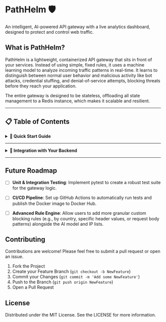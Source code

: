 # PathHelm 🛡️

An intelligent, AI-powered API gateway with a live analytics dashboard, designed to protect and control web traffic.

## What is PathHelm?

PathHelm is a lightweight, containerized API gateway that sits in front of your services. Instead of using simple, fixed rules, it uses a machine learning model to analyze incoming traffic patterns in real-time. It learns to distinguish between normal user behavior and malicious activity like bot attacks, credential stuffing, and denial-of-service attempts, blocking threats before they reach your application.

The entire gateway is designed to be stateless, offloading all state management to a Redis instance, which makes it scalable and resilient.

---

## 📋 Table of Contents

<details>
<summary><strong>🚀 Quick Start Guide</strong></summary>

### Core Features

- 🧠 **AI-Powered Anomaly Detection**: Uses a pre-trained IsolationForest model to identify and block suspicious traffic patterns based on frequency, error rates, and path diversity.

- 🔑 **API Key Authentication**: Secures API access by validating unique API keys provided in request headers against a Redis store. Requests without a valid key are rejected.

- ⏳ **Sophisticated Rate Limiting**: Protects backend services from abuse by limiting the number of requests per API key within a configurable time window (e.g., 100 requests per minute). Returns 429 Too Many Requests when limits are exceeded.

- 🛡️ **IP Whitelisting & Blacklisting**: Allows administrators to explicitly allow (whitelist) or deny (blacklist) specific IP addresses, providing immediate control over access. Whitelisted IPs can bypass other checks.

- 📜 **Persistent Historical Analytics**: A dedicated background service collects and stores gateway metrics into a SQLite database, providing long-term historical data for analysis and trends.

- ⚖️ **Load Balancing**: Distributes incoming requests across multiple backend service instances using a round-robin strategy, ensuring no single server is overwhelmed and improving overall system availability.

- ⚡️ **Circuit Breaker Pattern**: Protects the gateway from repeatedly calling a failing backend service. If a service becomes unresponsive, the circuit "trips" and all subsequent requests are immediately failed, giving the backend time to recover.

- 🔄 **Automatic Retry Mechanism**: Implements a retry policy for transient errors (e.g., a temporary `503 Service Unavailable` response). The gateway will automatically retry a failed request a configurable number of times with a delay before failing completely.

- 📄 **Structured & Centralized Logging**: All gateway logs are now in a JSON format, making them machine-readable and ready for ingestion into a centralized logging platform like the ELK Stack or Grafana Loki.

- 📊 **Enhanced Analytics**: The live dashboard now accurately tracks and displays all blocked requests, whether by IP blacklist, rate limiting, or AI anomaly detection.

- 🔒 **Secured Status Endpoint**: The `/pathhelm/status` endpoint, which provides internal analytics, is now restricted to administrators only via a dedicated `X-Admin-Api-Key`.

- ⚙️ **Stateless Architecture**: All IP tracking and analytics data is stored in Redis, allowing PathHelm instances to be scaled horizontally without data loss.

- 💾 **Persistent State**: Utilizes Docker volumes to ensure that all Redis data (IP history, analytics, API keys, IP lists) survives container restarts.

- 📊 **Live Analytics Dashboard**: A real-time web dashboard built with Streamlit provides live metrics and charts on gateway activity.

- 🔧 **Environment-Based Configuration**: Easily configure the gateway using a `.env` file without changing any code.

- 🐳 **Fully Containerized**: The entire stack (Gateway, Backend, DB, Dashboard) is defined in a single `docker-compose.yml` file for one-command deployment.

### Architecture

```
                           +-------------------+
                           |       User        |
                           +-------------------+
                                    |
                                    | (Request)
                                    v
+-------------------------------------------------------------------------+
| Your Server / Docker Host                                               |
|                                                                         |
|  +------------------+   +-------------------+      +-------------------+|
|  | Dashboard (8501) |<--|   PathHelm (AI)   |<---->|   Redis DB        ||
|  | (Streamlit)      |   |   (Port 8000)     |      |   (Port 6379)     ||
|  +------------------+   +-------------------+      +-------------------+|
|                              | (Forwarded if safe)                      |
|                              v                                          |
|                         +-------------------+                           |
|                         |   Your Backend    |                           |
|                         |   Application     |                           |
|                         +-------------------+                           |
|                                                                         |
+-------------------------------------------------------------------------+
```

### Tech Stack

- **Backend & API**: Python with FastAPI
- **AI/ML**: Scikit-learn, Pandas
- **Database / State Management**: Redis
- **Dashboard**: Streamlit
- **Deployment**: Docker, Docker Compose
- **Testing**: Postman

### Getting Started

#### Prerequisites

- Docker
- Docker Compose (V2 - i.e., the `docker compose` command)

#### How to Run

1. **Clone the repository:**
   ```bash
   git clone https://github.com/KingSajxxd/pathhelm.git
   cd pathhelm
   ```

2. **Create your configuration file:**
   Copy the example environment file to create your local configuration.
   ```bash
   cp .env.example .env
   ```
   
   **IMPORTANT**: Edit your `.env` file to set `ADMIN_API_KEY` and a `your_super_secret_api_key_12345` for `API_KEY` testing. The defaults work out-of-the-box.

3. **Run with Docker Compose:**
   This single command builds and starts the PathHelm gateway, the mock backend, the Redis database, and the analytics dashboard.
   ```bash
   docker compose up --build
   ```

4. **Set up API Keys in Redis:**
   PathHelm uses Redis to store API keys. You need to add at least one API key for testing.

   **Find your Redis container name:**
   ```bash
   docker compose ps
   ```
   Look for the Redis container name (e.g., `pathhelm-redis-1`).

   **Access Redis CLI:**
   ```bash
   docker exec -it pathhelm-redis-1 redis-cli
   ```
   (Replace with your actual Redis container name)

   **Add an API key:**
   ```
   SET "api_key:your_super_secret_api_key_12345" "test-client"
   ```
   
   **Verify the key (optional):**
   ```
   GET "api_key:your_super_secret_api_key_12345"
   ```
   Should return `"test-client"`.

   **Exit Redis CLI:**
   ```
   exit
   ```

### How to Use

#### Access the Services

- **API Gateway**: http://localhost:8000
- **Live Dashboard**: http://localhost:8501

#### Test the Gateway

- **Normal Authenticated Request**: Send a GET request to `http://localhost:8000/some/path` with a valid API Key (e.g., `your_super_secret_api_key_12345`) in the `X-API-Key` header. It will be forwarded and return a 200 OK.

- **Missing API Key**: Send a request without the `X-API-Key` header. Expected: 401 Unauthorized.

- **Invalid API Key**: Send a request with a wrong `X-API-Key` value. Expected: 403 Forbidden.

- **Simulate Rate Limit**: Use the Postman Runner (or curl in a loop) to send rapid requests with a valid API Key to `http://localhost:8000/api/test/{{$randomInt}}`. Configure `RATE_LIMIT_PER_MINUTE` in your `.env` to a low number (e.g., 5) for easy testing. Observe 429 Too Many Requests responses after hitting the configured limit. The "Total Requests Blocked" counter on the dashboard will now increment for these.

#### Managing IP Blacklist/Whitelist (Admin Access Required)

**Admin API Key**: Use the `ADMIN_API_KEY` from your `.env` in the `X-Admin-Api-Key` header for these requests.

**Important Note on IPs**: When testing from your Docker host, the IP seen by the pathhelm container might be an internal Docker IP (e.g., `172.17.0.1` or `192.168.65.1`). Check the pathhelm container logs for `Incoming request from client_ip: YOUR_DOCKER_INTERNAL_IP` to get the correct IP to blacklist/whitelist.

##### Blacklist Management

- **Add to Blacklist**: `POST` to `http://localhost:8000/pathhelm/admin/ip_blacklist?ip=YOUR_IP_TO_BLOCK`
- **Remove from Blacklist**: `DELETE` to `http://localhost:8000/pathhelm/admin/ip_blacklist?ip=YOUR_IP_TO_UNBLOCK`
- **Get Blacklist**: `GET` to `http://localhost:8000/pathhelm/admin/ip_blacklist`

##### Whitelist Management

- **Add to Whitelist**: `POST` to `http://localhost:8000/pathhelm/admin/ip_whitelist?ip=YOUR_IP_TO_ALLOW`
- **Remove from Whitelist**: `DELETE` to `http://localhost:8000/pathhelm/admin/ip_whitelist?ip=YOUR_IP_TO_UNALLOW`
- **Get Whitelist**: `GET` to `http://localhost:8000/pathhelm/admin/ip_whitelist`

##### Testing IP Lists

- **Test Blacklisted IP**: Once an IP is blacklisted, requests from that IP (even with a valid API key) should receive 403 Forbidden. The "Total Requests Blocked" counter on the dashboard will now increment for these.

- **Test Whitelisted IP**: Once an IP is whitelisted, requests from that IP should always be allowed, bypassing API key, rate limit, and AI checks.

#### Test Secured Status Endpoint (Admin Access Required)

- **Access Status (No Key)**: Try to visit `http://localhost:8000/pathhelm/status` directly in your browser or with curl without any `X-Admin-Api-Key` header. Expected: 401 Unauthorized.

- **Access Status (Valid Admin Key)**: Use `curl -H "X-Admin-Api-Key: YOUR_ADMIN_KEY"` to `http://localhost:8000/pathhelm/status`. Expected: 200 OK with JSON data.

- **Dashboard Functionality**: Ensure your Streamlit dashboard at `http://localhost:8501` is now fetching data correctly. It has been updated to send the `X-Admin-Api-Key`.

#### Simulate an Attack (AI Detection)

1. Use the Postman Runner to send a burst of 30+ requests to `http://localhost:8000/api/test/{{$randomInt}}` with a valid `X-API-Key`.

2. **Observe Dashboard**: Watch the Live Dashboard at `http://localhost:8501`. You will see the "Total Requests" and "Blocked Requests" counters increase in real-time as the AI identifies and blocks the attack.

#### Observe Structured Logs

After generating traffic, view the logs for the pathhelm service:

```bash
docker logs pathhelm-pathhelm-1 --tail 50
```

You will now see log lines in a machine-readable JSON format, containing detailed information about each request (e.g., client IP, method, path, status code, and security actions).

#### Test Persistent Dashboard History

1. Generate some traffic (normal, blocked, etc.) and let the history-collector run for at least a few minutes (the default interval is 60 seconds).

2. Stop the containers with `docker compose down`.

3. Restart them with `docker compose up`.

4. Check the dashboard again. The live counters will be reset, but the historical charts and table will show the data you generated before the restart.

</details>

---

<details>
<summary><strong>🔧 Integration with Your Backend</strong></summary>

## PathHelm 🛡️ Integration Guide

This document provides a step-by-step guide on how to integrate PathHelm, an AI-powered API gateway, with your own backend services using Docker Compose.

### 🚀 1. Understanding the Setup

PathHelm acts as a reverse proxy that sits in front of your application. It intercepts all incoming requests, applies security policies (like API key validation, rate limiting, and AI anomaly detection), and then forwards legitimate requests to your backend service.

#### Architecture Overview:

```
                           +-------------------+
                           |       User        |
                           +-------------------+
                                    |
                                    | (Request to PathHelm:8000)
                                    v
+-------------------------------------------------------------------------+
| Your Server / Docker Host                                               |
|                                                                         |
|  +------------------+   +-------------------+      +-------------------+|
|  | Dashboard (8501) |<--|   PathHelm (AI)   |<---->|   Redis DB        ||
|  | (Streamlit)      |   |   (Port 8000)     |      |   (Port 6379)     ||
|  +------------------+   +-------------------+      +-------------------+|
|                              | (Forwarded if safe)                      |
|                              v                                          |
|                         +-------------------+                           |
|                         |   Your Backend    |                           |
|                         |   Application     |                           |
|                         |   (Port 8001)     |                           |
|                         +-------------------+                           |
|                                                                         |
+-------------------------------------------------------------------------+
```

### 🛠️ 2. Preparing Your Backend Service

Your backend service needs to be containerized and configured to listen on a specific internal port that PathHelm can forward to. For this guide, we'll assume your backend will listen on port 8001.

#### Adjust Your Backend's Listening Port:
Modify your backend application's code to ensure it binds to 0.0.0.0 and listens on port 8001.

**Example (Python/FastAPI):**
If your backend uses Uvicorn/FastAPI, find the uvicorn.Config line and set port=8001:

```python
# In your_backend_app/main.py (or similar)
import uvicorn
from your_backend_app.api.main import app as backend_app

async def main():
    # ...
    config = uvicorn.Config(backend_app, host="0.0.0.0", port=8001, log_level="info")
    # ...
    api_server = uvicorn.Server(config)
    # ...
```

Adjust this step based on your backend's language and framework.

#### Create a Dockerfile for Your Backend:
In the root directory of your backend application (e.g., `your-backend-service/`), create a file named `Dockerfile`. This file tells Docker how to build an image for your service.

**Example Dockerfile (for a Python backend with requirements.txt):**

```dockerfile
# your-backend-service/Dockerfile
FROM python:3.10-slim-buster

WORKDIR /app

# Copy dependency file and install
COPY requirements.txt .
RUN pip install --no-cache-dir -r requirements.txt

# Copy your application code
COPY . .

# Command to run your application
CMD ["python", "main.py"] # Adjust to your backend's entry point
```

**Example Dockerfile (for a Node.js backend):**

```dockerfile
# your-backend-service/Dockerfile
FROM node:18-alpine

WORKDIR /app

COPY package*.json ./
RUN npm install

COPY . .

EXPOSE 8001 # Expose the port your Node.js app listens on
CMD ["npm", "start"] # Or "node index.js"
```

### ⚙️ 3. Configuring PathHelm for Integration

To integrate your backend, you'll create a duplicated PathHelm project and modify its docker-compose.yml to include and point to your backend service.

#### Duplicate the PathHelm Project:
Navigate to the directory containing your original pathhelm-1 folder (and your your-backend-service folder). Then, create a copy of the PathHelm project:

```bash
# Example: If your projects are in /my_projects/pathhelm-1 and /my_projects/your-backend-service
cd /path/to/my_projects/
cp -r pathhelm-1 pathhelm-integration
```

All further modifications will be done in the `pathhelm-integration` directory.

#### Edit docker-compose.yml in pathhelm-integration:
Open the `pathhelm-integration/docker-compose.yml` file.

**Remove the mock_backend service:**
Locate and completely remove or comment out the `mock_backend` service block.

```yaml
#  mock_backend:
#    build:
#      context: .
#      dockerfile: Dockerfile.backend
#    ports:
#      - "8001:8001"
#    networks:
#      - pathhelm-network
```

**Add Your Backend Service:**
Add a new service definition for your backend. We'll name it `your_backend_service` (you can choose any name, but remember it for TARGET_URL). Adjust the context to point to your backend's Dockerfile directory.

```yaml
  your_backend_service: # <-- Your chosen service name
    build:
      context: ../your-backend-service # Relative path to your backend's Dockerfile
    ports:
      - "8001:8001" # Expose if you need direct access for debugging
    networks:
      - pathhelm-network # Connect to the shared network
    # Optional: Add environment variables needed by your backend
    # environment:
    #   - DB_HOST=your_db_service_name
```

**Update PathHelm's TARGET_URL:**
In the `pathhelm` service block, modify the `TARGET_URL` environment variable to point to your newly added backend service and its internal port (8001).

```yaml
  pathhelm:
    build: .
    ports:
      - "8000:8000"
    environment:
      # ... (your other PathHelm environment variables from .env) ...
      - TARGET_URL=http://your_backend_service:8001 # <-- Point to your backend
    depends_on:
      - your_backend_service # <-- Add this dependency
      - redis
    env_file:
      - .env
    networks: # <-- CRUCIAL: Ensure pathhelm joins the network
      - pathhelm-network
```

**Ensure all services are on pathhelm-network:**
Verify that `redis`, `dashboard`, and `history-collector` services also have `networks: - pathhelm-network` defined under them. This ensures all components can communicate.

```yaml
  redis:
    # ...
    networks:
      - pathhelm-network

  dashboard:
    # ...
    networks:
      - pathhelm-network

  history-collector:
    # ...
    networks:
      - pathhelm-network
```

**Verify Root-level networks Definition:**
Ensure the networks block is defined at the very bottom of your docker-compose.yml, aligned with services:.

```yaml
# ... (all your services blocks) ...

networks:
  pathhelm-network:
    driver: bridge
```

#### Create PathHelm's .env File:
In your `pathhelm-integration` directory, copy the example environment file:

```bash
cp .env.example .env
```

Open this `.env` file and set your `ADMIN_API_KEY` and a default `API_KEY` for testing. You can also adjust `RATE_LIMIT_PER_MINUTE` and `RATE_LIMIT_ENABLED` for testing different scenarios.

### ▶️ 4. Running the Integrated Stack

Once all files are configured, you can launch the entire system.

#### Navigate to the Integration Directory:

```bash
cd /path/to/my_projects/pathhelm-integration
```

#### Clean Up Previous Runs (Recommended):
If you've run Docker Compose before, ensure a clean state:

```bash
docker compose down --volumes --remove-orphans
```

#### Build and Start Services:

```bash
docker compose up --build
```

This command will build your backend's image, PathHelm's image, and then start all services.

### 🔑 5. Setting Up API Keys in Redis

PathHelm uses Redis to store API keys and their associated client IDs. You need to manually add these to Redis.

#### Find Your Redis Container Name:
While your services are running, open a new terminal tab and list your Docker Compose services:

```bash
cd /path/to/my_projects/pathhelm-integration
docker compose ps
```

Look for the name of your Redis container (e.g., `pathhelm-integration-redis-1`).

#### Access the Redis CLI:

```bash
docker exec -it pathhelm-integration-redis-1 redis-cli
```

(Replace with your actual Redis container name). You'll see the `127.0.0.1:6379>` prompt.

#### Set an API Key:
Use the SET command. PathHelm expects the key to be prefixed with `api_key:`.

```
SET "api_key:your_chosen_api_key_value" "your_client_id_here"
```

Replace `your_chosen_api_key_value` with the API key you want to use (e.g., `my-app-key-123`).

Replace `your_client_id_here` with an identifier for the client (e.g., `my-frontend-app`).

**Example:** `SET "api_key:my-app-key-123" "frontend-app"`

#### Verify (Optional):

```
GET "api_key:my-app-key-123"
```

It should return `"frontend-app"`.

#### Exit Redis CLI:

```
exit
```

### ✅ 6. Testing the Integration

Now you can test PathHelm's features by sending requests to http://localhost:8000, which will be handled by PathHelm and then forwarded to your backend.

- **API Gateway (PathHelm)**: http://localhost:8000
- **PathHelm Live Dashboard**: http://localhost:8501

Use Postman or curl for testing. Remember to replace `your_backend_endpoint` with an actual endpoint from your backend (e.g., `/status`, `/api/data`).

#### 6.1. Basic Authenticated Request
- **Method**: GET
- **URL**: `http://localhost:8000/your_backend_endpoint`
- **Headers**: `X-API-Key: your_chosen_api_key_value` (from Redis)
- **Expected**: 200 OK from your backend via PathHelm.

#### 6.2. Missing API Key
- **Method**: GET
- **URL**: `http://localhost:8000/your_backend_endpoint`
- **Headers**: (No X-API-Key header)
- **Expected**: 401 Unauthorized from PathHelm.

#### 6.3. Invalid API Key
- **Method**: GET
- **URL**: `http://localhost:8000/your_backend_endpoint`
- **Headers**: `X-API-Key: wrong_key`
- **Expected**: 403 Forbidden from PathHelm.

#### 6.4. Rate Limiting Test
1. Adjust `RATE_LIMIT_PER_MINUTE` in `pathhelm-integration/.env` to a low number (e.g., 5).
2. Restart services (`docker compose down`, `docker compose up --build`).
3. Use Postman Runner to send more requests than the limit within 60 seconds (e.g., 10-20 iterations of `GET http://localhost:8000/your_backend_endpoint` with a valid `X-API-Key`).
4. **Expected**: After hitting the limit, you'll receive 429 Too Many Requests. Check the dashboard (http://localhost:8501) to see blocked requests increase.

#### 6.5. IP Blacklisting (Admin Access)

**Find your Docker internal IP:** Check pathhelm container logs for `Incoming request from client_ip: YOUR_DOCKER_INTERNAL_IP`. Use this IP.

**Add to Blacklist:**
- **Method**: POST
- **URL**: `http://localhost:8000/pathhelm/admin/ip_blacklist?ip=YOUR_DOCKER_INTERNAL_IP`
- **Headers**: `X-Admin-Api-Key: Your ADMIN_API_KEY` (from .env)
- **Expected**: 200 OK.

**Test Blacklisted IP:** Send a request to `http://localhost:8000/your_backend_endpoint` from your machine (even with a valid API key).
- **Expected**: 403 Forbidden. Check the dashboard for blocked requests.

**Remove from Blacklist:**
- **Method**: DELETE
- **URL**: `http://localhost:8000/pathhelm/admin/ip_blacklist?ip=YOUR_DOCKER_INTERNAL_IP`
- **Headers**: `X-Admin-Api-Key: Your ADMIN_API_KEY`
- **Expected**: 200 OK.

#### 6.6. AI Anomaly Detection Test

1. Temporarily disable rate limiting in `pathhelm-integration/.env` (`RATE_LIMIT_ENABLED=false`) and restart (`docker compose down`, `docker compose up --build`). This ensures all traffic reaches the AI.

2. **Simulate an anomalous attack:** Use Postman Runner to send a very high volume of requests (e.g., 500-1500+) in a short period. Crucially, vary the paths in your requests, hitting many different (including non-existent or "silly") endpoints to increase "path diversity." Also, consider introducing requests that would cause backend errors (e.g., hitting clearly invalid URLs) to raise the error_rate metric.

**Example Attack with Postman Runner:**

Create a collection of requests targeting diverse endpoints:
- `GET http://localhost:8000/your_backend_endpoint`
- `GET http://localhost:8000/non_existent_path_1`
- `GET http://localhost:8000/api/v1/user/{{$randomInt}}`
- `GET http://localhost:8000/another_silly_path`

Run the collection with a high number of iterations (e.g., 500+).
Ensure each request has a valid `X-API-Key`.

**Expected:** After a certain number of requests (as the AI's features accumulate), you should start seeing 403 Forbidden responses from PathHelm, indicating AI anomaly detection.

**Check PathHelm Logs:** Look for messages like "ANOMALY DETECTED from IP: ...".

**Check Dashboard:** The "Total Requests Blocked" counter should increment, reflecting blocks by AI.

</details>

---

## Future Roadmap

- [ ] **Unit & Integration Testing**: Implement pytest to create a robust test suite for the gateway logic.

- [ ] **CI/CD Pipeline**: Set up GitHub Actions to automatically run tests and publish the Docker image to Docker Hub.

- [ ] **Advanced Rule Engine**: Allow users to add more granular custom blocking rules (e.g., by country, specific header values, or request body patterns) alongside the AI model and IP lists.

## Contributing

Contributions are welcome! Please feel free to submit a pull request or open an issue.

1. Fork the Project
2. Create your Feature Branch (`git checkout -b NewFeature`)
3. Commit your Changes (`git commit -m 'Add some NewFeature'`)
4. Push to the Branch (`git push origin NewFeature`)
5. Open a Pull Request

## License

Distributed under the MIT License. See the LICENSE for more information.